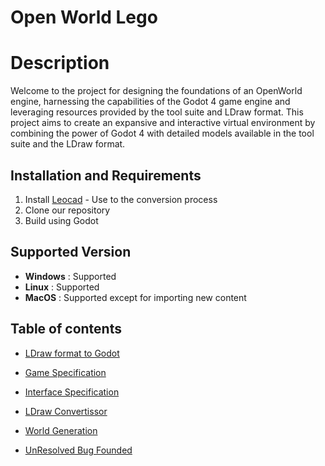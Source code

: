 # Open World Lego

# Description

Welcome to the project for designing the foundations of an OpenWorld engine, harnessing the capabilities of the Godot 4 game engine and leveraging resources provided by the tool suite and LDraw format. This project aims to create an expansive and interactive virtual environment by combining the power of Godot 4 with detailed models available in the tool suite and the LDraw format.

## Installation and Requirements 

1. Install [Leocad]([./specification/LDrawToGodot.md](https://www.leocad.org/download.html)) - Use to the conversion process
2. Clone our repository
3. Build using Godot

## Supported Version

- **Windows** : Supported
- **Linux** : Supported
- **MacOS** : Supported except for importing new content


## Table of contents

- [LDraw format to Godot](./specification/LDrawToGodot.md)

- [Game Specification](./specification/GameSpecification.md)

- [Interface Specification](./specification/InterfaceSpecification.md)

- [LDraw Convertissor](./specification/LDrawConvertissor.md)

- [World Generation](./specification/WorldGeneration.md)

- [UnResolved Bug Founded](./specification/BugFounded.md)